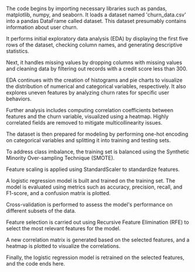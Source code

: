 The code begins by importing necessary libraries such as pandas, matplotlib, numpy, and seaborn. It loads a dataset named 'churn_data.csv' into a pandas DataFrame called dataset. This dataset presumably contains information about user churn.

It performs initial exploratory data analysis (EDA) by displaying the first five rows of the dataset, checking column names, and generating descriptive statistics.

Next, it handles missing values by dropping columns with missing values and cleaning data by filtering out records with a credit score less than 300.

EDA continues with the creation of histograms and pie charts to visualize the distribution of numerical and categorical variables, respectively. It also explores uneven features by analyzing churn rates for specific user behaviors.

Further analysis includes computing correlation coefficients between features and the churn variable, visualized using a heatmap. Highly correlated fields are removed to mitigate multicollinearity issues.

The dataset is then prepared for modeling by performing one-hot encoding on categorical variables and splitting it into training and testing sets.

To address class imbalance, the training set is balanced using the Synthetic Minority Over-sampling Technique (SMOTE).

Feature scaling is applied using StandardScaler to standardize features.

A logistic regression model is built and trained on the training set. The model is evaluated using metrics such as accuracy, precision, recall, and F1-score, and a confusion matrix is plotted.

Cross-validation is performed to assess the model's performance on different subsets of the data.

Feature selection is carried out using Recursive Feature Elimination (RFE) to select the most relevant features for the model.

A new correlation matrix is generated based on the selected features, and a heatmap is plotted to visualize the correlations.

Finally, the logistic regression model is retrained on the selected features, and the code ends here.
